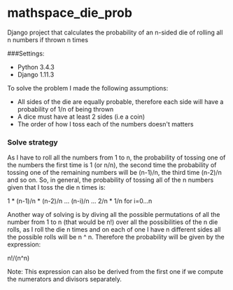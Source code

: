 # mathspace_die_prob
Django project that calculates the probability of an n-sided die of rolling all n numbers if thrown n times

###Settings:
* Python 3.4.3
* Django 1.11.3

To solve the problem I made the following assumptions:
* All sides of the die are equally probable, therefore each side will have a probability of 1/n of being thrown
* A dice must have at least 2 sides (i.e a coin)
* The order of how I toss each of the numbers doesn't matters

### Solve strategy
As I have to roll all the numbers from 1 to n, the probability of tossing one of the numbers the first time is 1 (or n/n),  the second time the probability of tossing one of the remaining numbers will be (n-1)/n, the third time (n-2)/n and so on. So, in general, the probability of tossing all of the n numbers given that I toss the die n times is:

1 * (n-1)/n * (n-2)/n ... (n-i)/n ... 2/n * 1/n    for i=0...n

Another way of solving is by diving all the possible permutations of all the number from 1 to n (that would be n!) over all the possibilities of the n die rolls, as I roll the die n times and on each of one I have n different sides all the possible rolls will be n ^ n. Therefore the probability will be 
given by the expression:

n!/(n^n) 

Note: This expression can also be derived from the first one if we compute the numerators and divisors separately.
